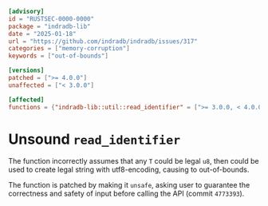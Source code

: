 ```toml
[advisory]
id = "RUSTSEC-0000-0000"
package = "indradb-lib"
date = "2025-01-18"
url = "https://github.com/indradb/indradb/issues/317"
categories = ["memory-corruption"]
keywords = ["out-of-bounds"]

[versions]
patched = [">= 4.0.0"]
unaffected = ["< 3.0.0"]

[affected]
functions = {"indradb-lib::util::read_identifier" = [">= 3.0.0, < 4.0.0"]}
```

# Unsound `read_identifier`
The function incorrectly assumes that any `T` could be legal `u8`, then could be used to create legal string with utf8-encoding, causing to out-of-bounds.  

The function is patched by making it `unsafe`, asking user to guarantee the correctness and safety of input before calling the API (commit `4773393`).